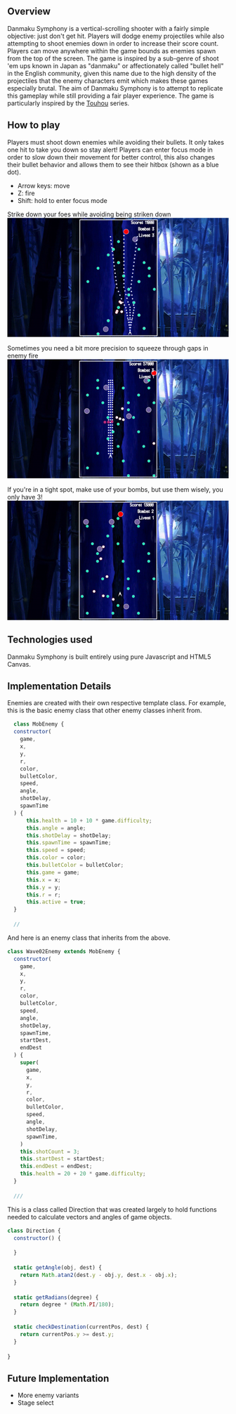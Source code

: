 ## Overview 

Danmaku Symphony is a vertical-scrolling shooter with a fairly simple objective: just don't get hit. Players will dodge enemy projectiles while also attempting to shoot enemies down in order to increase their score count. Players can move anywhere within the game bounds as enemies spawn from the top of the screen. The game is inspired by a sub-genre of shoot 'em ups known in Japan as "danmaku" or affectionately called "bullet hell" in the English community, given this name due to the high density of the projectiles that the enemy characters emit which makes these games especially brutal. The aim of Danmaku Symphony is to attempt to replicate this gameplay while still providing a fair player experience. The game is particularly inspired by the [Touhou](https://en.wikipedia.org/wiki/Touhou_Project) series. 

## How to play
Players must shoot down enemies while avoiding their bullets. It only takes one hit to take you down so stay alert! Players can enter focus mode in order to slow down their movement for better control, this also changes their bullet behavior and allows them to see their hitbox (shown as a blue dot).

* Arrow keys: move
* Z: fire
* Shift: hold to enter focus mode

Strike down your foes while avoiding being striken down
![](https://github.com/ken8waru1/danmaku-symphony/blob/master/assets/danmaku01.gif)

Sometimes you need a bit more precision to squeeze through gaps in enemy fire
![](https://github.com/ken8waru1/danmaku-symphony/blob/master/assets/danmaku02.gif)

If you're in a tight spot, make use of your bombs, but use them wisely, you only have 3!
![](https://github.com/ken8waru1/danmaku-symphony/blob/master/assets/danmaku03.gif)

## Technologies used
Danmaku Symphony is built entirely using pure Javascript and HTML5 Canvas. 

## Implementation Details
Enemies are created with their own respective template class. For example, this is the basic enemy class that other enemy classes inherit from.

```js 
  class MobEnemy {
  constructor(
    game, 
    x, 
    y, 
    r,
    color, 
    bulletColor, 
    speed, 
    angle,
    shotDelay, 
    spawnTime
  ) {
      this.health = 10 + 10 * game.difficulty;
      this.angle = angle;
      this.shotDelay = shotDelay;
      this.spawnTime = spawnTime;
      this.speed = speed;
      this.color = color;
      this.bulletColor = bulletColor;
      this.game = game;
      this.x = x;
      this.y = y;
      this.r = r;
      this.active = true;
  }

  //
```
And here is an enemy class that inherits from the above.
```js
class Wave02Enemy extends MobEnemy {
  constructor(
    game,
    x,
    y,
    r,
    color,
    bulletColor,
    speed,
    angle,
    shotDelay,
    spawnTime,
    startDest,
    endDest
  ) {
    super(
      game,
      x,
      y,
      r,
      color,
      bulletColor,
      speed,
      angle,
      shotDelay,
      spawnTime,
    )
    this.shotCount = 3;
    this.startDest = startDest;
    this.endDest = endDest;
    this.health = 20 + 20 * game.difficulty;
  }

  ///
```

This is a class called Direction that was created largely to hold functions needed to calculate vectors and angles of game objects. 

```js 
class Direction {
  constructor() {

  }

  static getAngle(obj, dest) {
    return Math.atan2(dest.y - obj.y, dest.x - obj.x);
  }

  static getRadians(degree) {
    return degree * (Math.PI/180);
  }

  static checkDestination(currentPos, dest) {
    return currentPos.y >= dest.y;
  }

}
```

## Future Implementation
* More enemy variants
* Stage select
